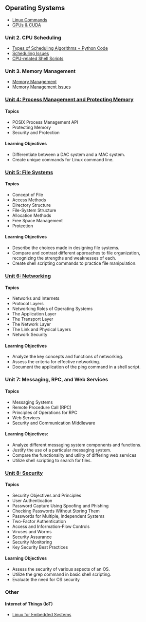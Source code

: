 ## Operating Systems

- [Linux Commands](https://github.com/jonfernq/Learning/blob/main/OperatingSystems/Linux/README.md) 
- [GPUs & CUDA](https://github.com/jonfernq/Learning/blob/main/OperatingSystems/GPUCUDA/README.md) 

### Unit 2. CPU Scheduling

- [Types of Scheduling Algorithms + Python Code](https://github.com/jonfernq/Learning/blob/main/OperatingSystems/2CPUScheduling/README.md) 
- [Scheduling Issues](https://github.com/jonfernq/Learning/blob/main/OperatingSystems/2CPUScheduling/SchedulingIssues.md) 
- [CPU-related Shell Scripts](https://github.com/jonfernq/Learning/blob/main/OperatingSystems/2CPUScheduling/ShellScriptsCPU/README.md) 

### Unit 3. Memory Management 

- [Memory Management](https://github.com/jonfernq/Learning/blob/main/OperatingSystems/MemoryManagement/README.md) 
- [Memory Management Issues](https://github.com/jonfernq/Learning/blob/main/OperatingSystems/MemoryManagement/ReflectionsOnMemoryManagement.md) 

### [Unit 4: Process Management and Protecting Memory](https://github.com/jonfernq/Learning/blob/main/OperatingSystems/Processes/README.md)

#### Topics

- POSIX Process Management API
- Protecting Memory
- Security and Protection

#### Learning Objectives

- Differentiate between a DAC system and a MAC system.
- Create unique commands for Linux command line.

### [Unit 5: File Systems](https://github.com/jonfernq/Learning/blob/main/OperatingSystems/FileSystems/README.md)

#### Topics

- Concept of File
- Access Methods
- Directory Structure
- File-System Structure
- Allocation Methods
- Free Space Management
- Protection

#### Learning Objectives

- Describe the choices made in designing file systems.
- Compare and contrast different approaches to file organization, recognizing the strengths and weaknesses of each.
- Create shell scripting commands to practice file manipulation.

### [Unit 6: Networking](https://github.com/jonfernq/Learning/blob/main/OperatingSystems/Networking/README.md)

#### Topics

- Networks and Internets
- Protocol Layers
- Networking Roles of Operating Systems
- The Application Layer
- The Transport Layer
- The Network Layer
- The Link and Physical Layers
- Network Security

#### Learning Objectives

- Analyze the key concepts and functions of networking.
- Assess the criteria for effective networking.
- Document the application of the ping command in a shell script.

### Unit 7: Messaging, RPC, and Web Services

#### Topics

- Messaging Systems
- Remote Procedure Call (RPC)
- Principles of Operations for RPC
- Web Services
- Security and Communication Middleware

#### Learning Objectives:

- Analyze different messaging system components and functions.
- Justify the use of a particular messaging system.
- Compare the functionality and utility of differing web services
- Utilize shell scripting to search for files.

### [Unit 8: Security](https://github.com/jonfernq/Learning/blob/main/OperatingSystems/Security/README.md)

#### Topics

- Security Objectives and Principles
- User Authentication
- Password Capture Using Spoofing and Phishing
- Checking Passwords Without Storing Them
- Passwords for Multiple, Independent Systems
- Two-Factor Authentication
- Access and Information-Flow Controls
- Viruses and Worms
- Security Assurance
- Security Monitoring
- Key Security Best Practices

#### Learning Objectives

- Assess the security of various aspects of an OS.
- Utilize the grep command in basic shell scripting.
- Evaluate the need for OS security

### Other 

#### Internet of Things (IoT)  

- [Linux for Embedded Systems](https://github.com/jonfernq/Learning/blob/main/OperatingSystems/EmbeddedSystems.md) 
